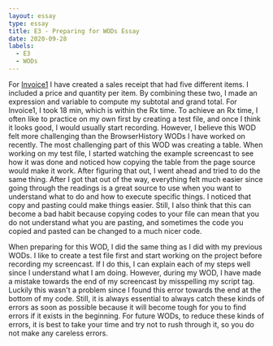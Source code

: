 ```yaml
---
layout: essay
type: essay
title: E3 - Preparing for WODs Essay
date: 2020-09-28
labels:
  - E3
  - WODs
---
```

For <a href="https://dport96.github.io/ITM352/morea/060.expressions-operators/experience-invoice1.html">Invoice1</a> I have created a sales receipt that had five different items. I included a price and quantity per item. By combining these two, I made an expression and variable to compute my subtotal and grand total. For Invoice1, I took 18 min, which is within the Rx time. To achieve an Rx time, I often like to practice on my own first by creating a test file, and once I think it looks good, I would usually start recording. However, I believe this WOD felt more challenging than the BrowserHistory WODs I have worked on recently. The most challenging part of this WOD was creating a table. When working on my test file, I started watching the example screencast to see how it was done and noticed how copying the table from the page source would make it work. After figuring that out, I went ahead and tried to do the same thing. After I got that out of the way, everything felt much easier since going through the readings is a great source to use when you want to understand what to do and how to execute specific things. I noticed that copy and pasting could make things easier. Still, I also think that this can become a bad habit because copying codes to your file can mean that you do not understand what you are pasting, and sometimes the code you copied and pasted can be changed to a much nicer code. 

When preparing for this WOD, I did the same thing as I did with my previous WODs. I like to create a test file first and start working on the project before recording my screencast. If I do this, I can explain each of my steps well since I understand what  I am doing. However, during my WOD, I have made a mistake towards the end of my screencast by misspelling my script tag. Luckily this wasn't a problem since I found this error towards the end at the bottom of my code. Still, it is always essential to always catch these kinds of errors as soon as possible because it will become tough for you to find errors if it exists in the beginning. For future WODs, to reduce these kinds of errors, it is best to take your time and try not to rush through it, so you do not make any careless errors. 
